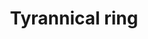 ---
layout: item
title: Tyrannical ring
item-id: 12603
datatable: true
id: 12603
name: "Tyrannical ring"
members: true
lowalch: 20000
highalch: 30000
examine: "An incredibly heavy ring."
monsters:
  - id: 6503
    name: "Callisto"
    members: true
    combat_level: 470
    wiki_url: "https://oldschool.runescape.wiki/w/Callisto"
    drops:
      - quantity: "1"
        rarity: 0.001953125
    image: "https://oldschool.runescape.wiki/images/thumb/d/d4/Callisto.png/1200px-Callisto.png?4612a"
---